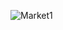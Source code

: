 ![Market1](https://user-images.githubusercontent.com/55029358/216391320-58c50879-b11c-437d-a6ad-3766c2bd5ec6.PNG)
